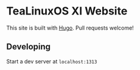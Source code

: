 # TeaLinuxOS XI Website
This site is built with <a href="https://gohugo.io">Hugo</a>. Pull requests welcome!

## Developing
Start a dev server at <code>localhost:1313</code>
